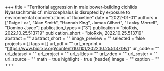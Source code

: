 +++
title = "Territorial aggression in male bower-building cichlids Nyassachromis cf. microcephalus is disrupted by exposure to environmental concentrations of fluoxetine"
date = "2022-01-01"
authors = ["Paige Lee", "Alan Smith", "Hannah King", James Gilbert", "Lesley Morrell", "Domino Joyce"]
publication_types = ["3"]
publication = "bioRxiv, 2022.10.25.513719"
publication_short = "bioRxiv, 2022.10.25.513719"
abstract = ""
abstract_short = ""
image_preview = ""
selected = false
projects = []
tags = []
url_pdf = ""
url_preprint = "https://www.biorxiv.org/content/10.1101/2022.10.25.513719v1"
url_code = ""
url_dataset = ""
url_project = ""
url_slides = ""
url_video = ""
url_poster = ""
url_source = ""
math = true
highlight = true
[header]
image = ""
caption = ""
+++
